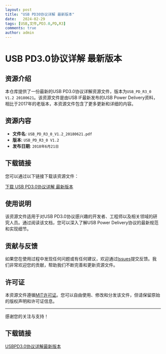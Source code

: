 ```yaml
---
layout: post
title: "USB PD30协议详解 最新版本"
date:   2024-02-29
tags: [USB,文件,PD3.0,PD,R3]
comments: true
author: admin
---
```

# USB PD3.0协议详解 最新版本

## 资源介绍

本仓库提供了一份最新的USB PD3.0协议详解资源文件，版本为`USB_PD_R3_0 V1.2 20180621`。该资源文件是由USB IF最新发布的USB Power Delivery资料，相比于2017年的老版本，本资源文件包含了更多更新和详细的内容。

## 资源内容

- **文件名**: `USB_PD_R3_0_V1.2_20180621.pdf`
- **版本**: `USB_PD_R3_0 V1.2`
- **发布日期**: `2018年6月21日`

## 下载链接

您可以通过以下链接下载该资源文件：

[下载 USB PD3.0协议详解 最新版本](./USB_PD_R3_0_V1.2_20180621.pdf)

## 使用说明

该资源文件适用于对USB PD3.0协议感兴趣的开发者、工程师以及相关领域的研究人员。通过阅读该文档，您可以深入了解USB Power Delivery协议的最新规范和实现细节。

## 贡献与反馈

如果您在使用过程中发现任何问题或有任何建议，欢迎通过[Issues](https://github.com/your-repo/issues)提交反馈。我们非常欢迎您的贡献，帮助我们不断完善和更新资源文件。

## 许可证

本资源文件遵循[MIT许可证](./LICENSE)。您可以自由使用、修改和分发该文件，但请保留原始的版权声明和许可证信息。

---

感谢您的关注与支持！

## 下载链接

[USBPD3.0协议详解最新版本](https://pan.quark.cn/s/23515e7f4ca0)